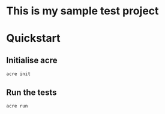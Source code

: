 # This is my sample test project

# Quickstart

## Initialise acre

    acre init

## Run the tests

    acre run
